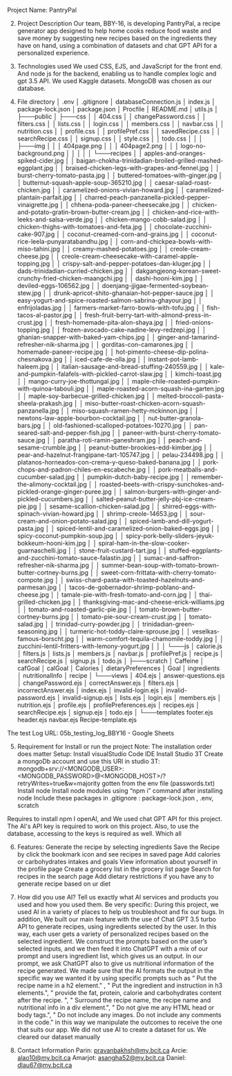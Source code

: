 Project Name: PantryPal

2. Project Description 
Our team, BBY-16, is developing PantryPal, a recipe generator app designed to help home cooks reduce food waste and save money by suggesting new recipes based on the ingredients they have on hand, using a combination of datasets and chat GPT API for a personalized experience.

3. Technologies used 
We used CSS, EJS, and JavaScript for the front end. And node js for the backend, enabling us to handle complex logic and  gpt 3.5 API. We used Kaggle datasets. MongoDB was chosen as our database.

4. File directory
│   .env
│   .gitignore
│   databaseConnection.js
│   index.js
│   package-lock.json
│   package.json
│   Procfile
│   README.md
│   utils.js
│
├───public
│   ├───css
│   │       404.css
│   │       changePassword.css
│   │       filters.css
│   │       lists.css
│   │       login.css
│   │       members.css
│   │       navbar.css
│   │       nutrition.css
│   │       profile.css
│   │       profilePref.css
│   │       savedRecipe.css
│   │       searchRecipe.css
│   │       signup.css
│   │       style.css
│   │       todo.css
│   │
│   ├───img
│   │   │   404page.png
│   │   │   404page2.png
│   │   │   logo-no-background.png
│   │   │
│   │   └───recipes
│   │           apples-and-oranges-spiked-cider.jpg
│   │           baigan-chokha-trinidadian-broiled-grilled-mashed-eggplant.jpg
│   │           braised-chicken-legs-with-grapes-and-fennel.jpg
│   │           burst-cherry-tomato-pasta.jpg
│   │           buttered-tomatoes-with-ginger.jpg
│   │           butternut-squash-apple-soup-365210.jpg
│   │           caesar-salad-roast-chicken.jpg
│   │           caramelized-onions-vivian-howard.jpg
│   │           caramelized-plantain-parfait.jpg
│   │           charred-peach-panzanella-pickled-pepper-vinaigrette.jpg
│   │           chhena-poda-paneer-cheesecake.jpg
│   │           chicken-and-potato-gratin-brown-butter-cream.jpg
│   │           chicken-and-rice-with-leeks-and-salsa-verde.jpg
│   │           chicken-mango-cobb-salad.jpg
│   │           chicken-thighs-with-tomatoes-and-feta.jpg
│   │           chocolate-zucchini-cake-907.jpg
│   │           coconut-creamed-corn-and-grains.jpg
│   │           coconut-rice-leela-punyaratabandhu.jpg
│   │           corn-and-chickpea-bowls-with-miso-tahini.jpg
│   │           creamy-mashed-potatoes.jpg
│   │           creole-cream-cheese.jpg
│   │           creole-cream-cheesecake-with-caramel-apple-topping.jpg
│   │           crispy-salt-and-pepper-potatoes-dan-kluger.jpg
│   │           dads-trinidadian-curried-chicken.jpg
│   │           dakgangjeong-korean-sweet-crunchy-fried-chicken-maangchi.jpg
│   │           dashi-hooni-kim.jpg
│   │           deviled-eggs-106562.jpg
│   │           doenjang-jjigae-fermented-soybean-stew.jpg
│   │           drunk-apricot-shito-ghanaian-hot-pepper-sauce.jpg
│   │           easy-yogurt-and-spice-roasted-salmon-sabrina-ghayour.jpg
│   │           enfrijoladas.jpg
│   │           farmers-market-farro-bowls-with-tofu.jpg
│   │           fish-tacos-al-pastor.jpg
│   │           fresh-fruit-berry-tart-with-almond-press-in-crust.jpg
│   │           fresh-homemade-pita-alon-shaya.jpg
│   │           fried-onions-topping.jpg
│   │           frozen-avocado-cake-nadine-levy-redzepi.jpg
│   │           ghanian-snapper-with-baked-yam-chips.jpg
│   │           ginger-and-tamarind-refresher-nik-sharma.jpg
│   │           gorditas-con-camarones.jpg
│   │           homemade-paneer-recipe.jpg
│   │           hot-pimento-cheese-dip-polina-chesnakova.jpg
│   │           iced-cafe-de-olla.jpg
│   │           instant-pot-lamb-haleem.jpg
│   │           italian-sausage-and-bread-stuffing-240559.jpg
│   │           kale-and-pumpkin-falafels-with-pickled-carrot-slaw.jpg
│   │           kimchi-toast.jpg
│   │           mango-curry-joe-thottungal.jpg
│   │           maple-chile-roasted-pumpkin-with-quinoa-tabouli.jpg
│   │           maple-roasted-acorn-squash-ina-garten.jpg
│   │           maple-soy-barbecue-grilled-chicken.jpg
│   │           melted-broccoli-pasta-sheela-prakash.jpg
│   │           miso-butter-roast-chicken-acorn-squash-panzanella.jpg
│   │           miso-squash-ramen-hetty-mckinnon.jpg
│   │           newtons-law-apple-bourbon-cocktail.jpg
│   │           nut-butter-granola-bars.jpg
│   │           old-fashioned-scalloped-potatoes-10270.jpg
│   │           pan-seared-salt-and-pepper-fish.jpg
│   │           paneer-with-burst-cherry-tomato-sauce.jpg
│   │           paratha-roti-ramin-ganeshram.jpg
│   │           peach-and-sesame-crumble.jpg
│   │           peanut-butter-brookies-edd-kimber.jpg
│   │           pear-and-hazelnut-frangipane-tart-105747.jpg
│   │           pelau-234498.jpg
│   │           platanos-horneados-con-crema-y-queso-baked-banana.jpg
│   │           pork-chops-and-padron-chiles-en-escabeche.jpg
│   │           pork-meatballs-and-cucumber-salad.jpg
│   │           pumpkin-dutch-baby-recipe.jpg
│   │           remember-the-alimony-cocktail.jpg
│   │           roasted-beets-with-crispy-sunchokes-and-pickled-orange-ginger-puree.jpg
│   │           salmon-burgers-with-ginger-and-pickled-cucumbers.jpg
│   │           salted-peanut-butter-jelly-pbj-ice-cream-pie.jpg
│   │           sesame-scallion-chicken-salad.jpg
│   │           shirred-eggs-with-spinach-vivian-howard.jpg
│   │           shrimp-creole-14653.jpg
│   │           sour-cream-and-onion-potato-salad.jpg
│   │           spiced-lamb-and-dill-yogurt-pasta.jpg
│   │           spiced-lentil-and-caramelized-onion-baked-eggs.jpg
│   │           spicy-coconut-pumpkin-soup.jpg
│   │           spicy-pork-belly-sliders-jeyuk-bokkeum-hooni-kim.jpg
│   │           spiral-ham-in-the-slow-cooker-guarnaschelli.jpg
│   │           stone-fruit-custard-tart.jpg
│   │           stuffed-eggplants-and-zucchini-tomato-sauce-falastin.jpg
│   │           sumac-and-saffron-refresher-nik-sharma.jpg
│   │           summer-bean-soup-with-tomato-brown-butter-cortney-burns.jpg
│   │           sweet-corn-frittata-with-cherry-tomato-compote.jpg
│   │           swiss-chard-pasta-with-toasted-hazelnuts-and-parmesan.jpg
│   │           tacos-de-gobernador-shrimp-poblano-and-cheese.jpg
│   │           tamale-pie-with-fresh-tomato-and-corn.jpg
│   │           thai-grilled-chicken.jpg
│   │           thanksgiving-mac-and-cheese-erick-williams.jpg
│   │           tomato-and-roasted-garlic-pie.jpg
│   │           tomato-brown-butter-cortney-burns.jpg
│   │           tomato-pie-sour-cream-crust.jpg
│   │           tomato-salad.jpg
│   │           trinidad-curry-powder.jpg
│   │           trinidadian-green-seasoning.jpg
│   │           turmeric-hot-toddy-claire-sprouse.jpg
│   │           veselkas-famous-borscht.jpg
│   │           warm-comfort-tequila-chamomile-toddy.jpg
│   │           zucchini-lentil-fritters-with-lemony-yogurt.jpg
│   │
│   └───js
│           calorie.js
│           filters.js
│           lists.js
│           members.js
│           navbar.js
│           profilePref.js
│           recipe.js
│           searchRecipe.js
│           signup.js
│           todo.js
│
├───scratch
│       Caffeine
│       cafGoal
│       calGoal
│       Calories
│       dietaryPreferences
│       Goal
│       ingredients
│       nutritionalInfo
│       recipe
│
└───views
    │   404.ejs
    │   answer-questions.ejs
    │   changePassword.ejs
    │   correctAnswer.ejs
    │   filters.ejs
    │   incorrectAnswer.ejs
    │   index.ejs
    │   invalid-login.ejs
    │   invalid-password.ejs
    │   invalid-signup.ejs
    │   lists.ejs
    │   login.ejs
    │   members.ejs
    │   nutrition.ejs
    │   profile.ejs
    │   profilePreferences.ejs
    │   recipes.ejs
    │   searchRecipe.ejs
    │   signup.ejs
    │   todo.ejs
    │
    └───templates
            footer.ejs
            header.ejs
            navbar.ejs
            Recipe-template.ejs


The test Log URL: 05b_testing_log_BBY16 - Google Sheets 

5.  Requirement for Install or run the project 
Note: The installation order does matter
Setup: 
Install visualStudio Code IDE
Install Studio 3T 
Create a mongoDb account and use this URl in studio 3T: mongodb+srv://<MONGODB_USER>:<MONGODB_PASSWORD>@<MONGODB_HOST>/?retryWrites=true&w=majority gotten from the  env file (passwords.txt)
Install node
Install node modules using “npm i” command after installing node
Include these packages in .gitignore : package-lock.json , .env, scratch

Requires to install npm I openAI, and We used chat GPT API for this project. The AI's API key is required to work on this project. Also, to use the database, accessing to the keys is required as well. Which all


6. Features:
Generate the recipe by selecting ingredients
Save the Recipe by click the bookmark icon and see recipes in saved page
Add calories or carbohydrates intakes and goals 
View information about yourself in the profile page
Create a grocery list in the grocery list page
Search for recipes in the search page
Add dietary restrictions if you have any to generate recipe based on ur diet
	

8. How did you use AI? Tell us exactly what AI services and products you used and how you used them. Be very specific:
During this project, we used AI in a variety of places to help us troubleshoot and fix our bugs. In addition, We built our main feature with the use of Chat GPT 3.5 turbo API to generate recipes, using ingredients selected by the user. In this way, each user gets a variety of personalized recipes based on the selected ingredient.
We construct the prompts based on the user’s selected inputs, and we then feed it into ChatGPT with a mix of our prompt and users ingredient list, which gives us an output. In our prompt, we ask ChatGPT also to give us nutritional information of the recipe generated. We made sure that the AI formats the output in the specific way we wanted it by using specific prompts such as “ Put the recipe name in a h2 element."
, " Put the ingredient and instruction in h3 elements.", "  provide the fat, protein, calorie and carbohydrates content after the recipe. ", " Surround the recipe name, the recipe name and nutritional info in a div element.",  " Do not give me any HTML head or body tags.", " Do not include any images. Do not include any comments in the code." in this way we manipulate the outcomes to receive the one that suits our app.  We did not use AI to create a dataset for us. We cleared our dataset manually

9. Contact Information
Parin: pravanbakhsh@my.bcit.ca
Arcie: alao10@my.bcit.ca
Amarjot: asangha52@my.bcit.ca
Daniel: dlau67@my.bcit.ca

